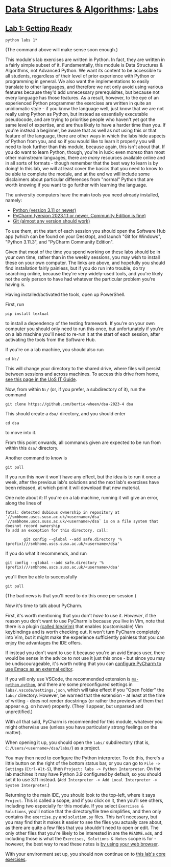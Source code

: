 # [Data Structures & Algorithms](https://github.com/bertie-wheen/dsa-2023-4/blob/trunk/README.md): [Labs](https://github.com/bertie-wheen/dsa-2023-4/blob/trunk/labs/README.md)

## [Lab 1: Getting Ready](https://github.com/bertie-wheen/dsa-2023-4/blob/trunk/labs/lab1/README.md)

```shell
python labs 1*
```

(The command above will make sense soon enough.)

This module's lab exercises are written in Python. In fact, they are written in a fairly simple subset of it.
Fundamentally, this module is Data Structures & Algorithms, not Advanced Python. We want its content to be accessible
to all students, regardless of their level of prior experience with Python or programming in general. We also want the
implementations to easily translate to other languages, and therefore we not only avoid using various features because
they'd add unnecessary prerequisites, but because not every language has those features. As a result, however, to the
eye of an experienced Python programmer the exercises are written in quite an unidiomatic style - if you know the
language well, just know that we are not really using Python as Python, but instead as essentially executable
pseudocode, and are trying to prioritise people who haven't yet got the same level of expertise, and are thus likely to
have a harder time than you. If you're instead a beginner, be aware that as well as not using this or that feature of
the language, there are other ways in which the labs hide aspects of Python from you, and so if you would like to learn
it properly you will need to look further than this module, because again, this isn't about that. If you do want to
learn Python, though, you're in luck: even moreso than most other mainstream languages, there are _many_ resources
available online and in all sorts of formats - though remember that the best way to learn is by doing! In this lab, we
will at least cover the basics that you need to know to be able to complete the module, and at the end we will include
some disclaimers about particular differences from "normal" Python that are worth knowing if you want to go further with
learning the language.

The university computers have the main tools you need already installed, namely:
- [Python (version 3.11 or newer)](https://www.python.org/downloads/)
- [PyCharm (version 2023.1.1 or newer, Community Edition is fine)](https://www.jetbrains.com/pycharm/download/)
- [Git (almost any version should work)](https://git-scm.com/downloads)

To use them, at the start of each session you should open the Software Hub app (which can be found on your Desktop), and
launch "Git for Windows", "Python 3.11.3", and "PyCharm Community Edition".

Given that most of the time you spend working on these labs should be in your own time, rather than in the weekly
sessions, you may wish to install these on your own computer. The links are above, and hopefully you should find
installation fairly painless, but if you do run into trouble, do try searching online, because they're very widely-used
tools, and you're likely not the only person to have had whatever the particular problem you're having is.

Having installed/activated the tools, open up PowerShell.

First, run
```shell
pip install textual
```
to install a dependency of the testing framework. If you're on your own computer you should only need to run this once,
but unfortunately if you're on a lab machine you'll need to re-run it at the start of each session, after activating
the tools from the Software Hub.

If you're on a lab machine, you should also run
```shell
cd N:/
```

This will change your directory to the shared drive, where files will persist between sessions and across machines. To
access this drive from home, [see this page in the UoS IT Guide](https://www.sussex.ac.uk/its/help/guide?id=49).

Now, from within `N:/` (or, if you prefer, a subdirectory of it), run the command
```shell
git clone https://github.com/bertie-wheen/dsa-2023-4 dsa
```

This should create a `dsa/` directory, and you should enter
```shell
cd dsa
```
to move into it.

From this point onwards, all commands given are expected to be run from within this `dsa/` directory.

Another command to know is
```shell
git pull
```

If you run this now it won't have any effect, but the idea is to run it once a week, after the previous lab's solutions
and the next lab's exercises have been released, at which point it will download that new material.

One note about it: If you're on a lab machine, running it will give an error, along the lines of
```
fatal: detected dubious ownership in repository at `//smbhome.uscs.susx.ac.uk/<username>/dsa`
`//smbhome.uscs.susx.ac.uk/<username>/dsa` is on a file system that doesnot record ownership
To add an exception for this directory, call:

        git config --global --add safe.directory '%(prefix)///smbhome.uscs.susx.ac.uk/<username>/dsa'
```

If you do what it recommends, and run
```shell
git config --global --add safe.directory '%(prefix)///smbhome.uscs.susx.ac.uk/<username>/dsa'
```
you'll then be able to successfully
```shell
git pull
```

(The bad news is that you'll need to do this once per session.)

Now it's time to talk about PyCharm.

First, it's worth mentioning that you don't _have_ to use it. _However_, if the reason you don't want to use PyCharm is
because you live in Vim, note that there is a plugin
[(called IdeaVim)](https://www.jetbrains.com/help/pycharm/using-product-as-the-vim-editor.html) that enables
(customisable) Vim keybindings and is worth checking out. It won't turn PyCharm completely into Vim, but it might make
the experience sufficiently painless that you can enjoy the advantages the IDE offers.

If instead you don't want to use it because you're an avid Emacs user, there would be sense in the advice to not use it
just this once - but since you may be undiscourageable, it's worth noting that you can [configure PyCharm to use Emacs
as an external editor](https://www.jetbrains.com/help/pycharm/using-emacs-as-an-external-editor.html).

If you will only use VSCode, the recommended extension is
[`ms-python.python`](https://marketplace.visualstudio.com/items?itemName=ms-python.python), and there are some
preconfigured settings in `labs/.vscode/settings.json`, which will take effect if you "Open Folder" the `labs/`
directory. However, be warned that the extension - at least at the time of writing - does not render docstrings (or
rather the previews of them that appear e.g. on hover) properly. (They'll appear, but unparsed and unprettified.)

With all that said, PyCharm is recommended for this module, whatever you might otherwise use (unless you have
particularly strong feelings on the matter).

When opening it up, you should open the `labs/` subdirectory (that is, `C:/Users/<username>/dsa/labs/`) as a project.

You may then need to configure the Python interpreter. To do this, there's a little button on the right of the bottom
status bar, or you can go to `File -> Settings` (`Ctrl-Alt-S`), then `Project: labs -> Python Interpreter`. On the lab
machines it may have Python 3.9 configured by default, so you should set it to use 3.11 instead.
(`Add Interpreter -> Add Local Interpreter -> System Interpreter`.)

Returning to the main IDE, you should look to the top-left, where it says `Project`. This is called a scope, and if you
click on it, then you'll see others, including two especially for this module. If you select `Exercises & Solutions`,
you'll notice that the directory/file tree simplifies, and then only contains the `exercise.py` and `solution.py` files.
This isn't necessary, but you may find that it makes it easier to see the files you actually care about, as there
are quite a few files that you shouldn't need to open or edit. The only other files that you're likely to be interested
in are the `README.md`s, and including those is what the `Exercises, Solutions & Notes` scope is for - however, the best
way to read these notes is [by using your web browser](https://github.com/bertie-wheen/dsa-2023-4/blob/trunk/README.md).

With your environment set up, you should now continue on to
[this lab's core exercises](https://github.com/bertie-wheen/dsa-2023-4/blob/trunk/labs/lab1/core/README.md).
